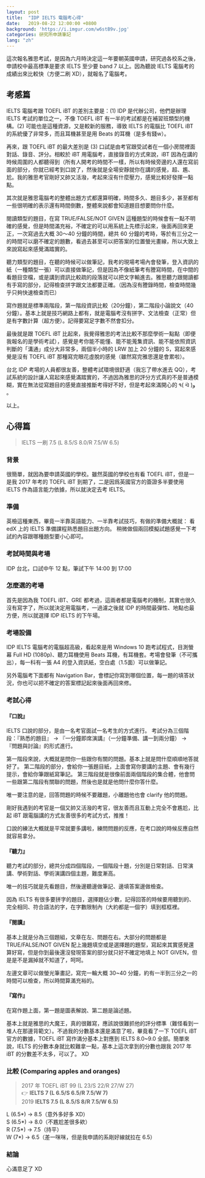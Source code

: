 ```yaml
---
layout: post
title:  "IDP IELTS 電腦考心得"
date:   2019-08-22 12:00:00 +0800
background: 'https://i.imgur.com/w6stB9v.jpg'
categories: 研究所申請筆記
lang: "zh"
---
```


這次報名雅思考試，是因為六月時決定這一年要朝英國申請，研究過各校系之後，申請校中最高標準是要求 IELTS 至少要 band 7 以上。因為聽說 IELTS 電腦考的成績出來比較快（方便二刷 XD），就報名了電腦考。

## 考感篇

IELTS 電腦考跟 TOEFL iBT 的差別主要是：(1) IDP 是代辦公司，他們是辦理 IELTS 考試的單位之一，不像 TOEFL iBT 有一半的考試都是在補習班類型的機構。(2) 可能也是這種資源，又是較新的服務，導致 IELTS 的電腦比 TOEFL iBT 的系統優了非常多，而且耳機甚至是用 Beats 的耳機（是多有錢w）。

再來，跟 TOEFL iBT 的最大差別是 (3) 口試是由考官跟受試者在一個小房間裡面對話、錄音、評分。相較於 iBT 用電腦考，直接錄音的方式來說，iBT 因為在講的時候周圍的人都聽得到（所有人開考的時間不一樣，所以有時候旁邊的人還在寫前面的部分，你就已經考到口說了，然後就是全場安靜就你在講的感覺，超、尷、尬。我的雅思考官剛好又帥又活潑，考起來沒有什麼壓力，感覺比較好發揮一點點。

其次就是雅思電腦考的整體出題方式都還算明確，時間多久、題目多少，甚至都有一些很明確的表示還有時間倒數，整體來說都會知道題目想要問你什麼。

閱讀類型的題目，在寫 TRUE/FALSE/NOT GIVEN 這種題型的時候會有一點不明確的感覺，但是時間滿充裕，不確定的可以用系統上先標示起來，後面再回來更正，一次寫過去大概 30～40 分鐘的時間，總共 60 分鐘的考時，等於有三分之一的時間可以磨不確定的題數，看過去甚至可以把答案的位置螢光畫線，所以大致上來說寫起來感覺滿踏實的。

聽力類型的題目，在聽的時候可以做筆記，我考的現場考場內會發筆，登入資訊的紙（一種類型一張）可以直接做筆記，但是因為不像紙筆考有謄寫時間，在中間的看題目空檔，或是講到資訊比較疏的段落就可以把文字輸進去。雅思聽力跟閱讀都有手寫的部分，記得檢查拼字跟文法都要正確。（因為沒有謄錄時間，檢查時間幾乎只夠快速檢查而已）

寫作題就是標準兩階段，第一階段資訊比較（20分鐘），第二階段小論說文（40分鐘）。基本上就是技巧網路上都有，就是電腦考沒有拼字、文法檢查（正常）但是有字數計算（超方便）。記得要寫足字數不然會扣分。

最後就是跟 TOEFL iBT 比起來，我覺得雅思的考法比較不那麼學術一點點（即便我報名的是學術考試），感覺是考你能不能懂、能不能蒐集資訊、能不能依照資訊判斷的「溝通」成分大非常多，兩個半小時的 LRW 加上 20 分鐘的 S，寫起來感覺是沒有 TOEFL iBT 那種寫完眼花虛脫的感覺（雖然寫完雅思還是會累啦）。

台北 IDP 考場的人員都很友善，整體考試環境很舒適（我忘了帶水進去 QQ），考試系統的設計讓人寫起來感覺滿踏實的，不過因為雅思的評分方式真的不是普通模糊，實在無法從寫題目的感覺直接推斷考得好不好，但是考起來滿開心的 ٩( ᐛ )و 。

以上。

## 心得篇

> IELTS 一刷 7.5 (L 8.5/S 8.0/R 7.5/W 6.5)

### 背景

很簡單，就因為要申請英國的學校。雖然英國的學校也有看 TOEFL iBT，但是一是我 2017 年考的 TOEFL iBT 到期了，二是因爲英國官方的簽證多半要使用 IELTS 作為語言能力依據，所以就決定去考 IELTS。

### 準備

英檢這種東西，畢竟一半靠英語能力、一半靠考試技巧，有做的準備大概就：
看 edX 上的 IELTS 準備課程熟悉題目出題方向。
稍微做個兩回模擬試題感覺一下考試的內容跟哪種題型要小心即可。

### 考試時間與考場

IDP 台北，口試中午 12 點，筆試下午 14:00 到 17:00

### 怎麼選的考場

首先是因為我 TOEFL iBT、GRE 都考過，這兩者都是電腦考的機制，其實也很久沒有寫字了，所以就決定用電腦考，一過濾之後就 IDP 的時間最彈性、地點也最方便，所以就選擇 IDP IELTS 的下午場。

### 考場設備

IDP IELTS 電腦考的電腦超高級，看起來是用 Windows 10 跑考試程式，目測螢幕 Full HD (1080p)、聽力耳機使用 Beats 耳機，有耳機套。考場會發筆（不可攜出），每一科有一張 A4 的登入資訊紙，空白處（1.5面）可以做筆記。

另外電腦考下面都有 Navigation Bar，會標記你寫到哪個位置，每一題的填答狀況，你也可以把不確定的答案標記起來後面再回來修。

### 考試心得

#### 『口說』

IELTS 口說的部分，是由一名考官面試一名考生的方式進行。
考試分為三個階段：『熟悉的題目』 → 『一分鐘即席演講』（一分鐘準備、講一到兩分鐘） → 『問題與討論』的形式進行。

第一階段來說，大概就是問你一些跟你有關的問題。基本上就是問什麼順順地答就好了。
第二階段的部分，會給你一張題目紙，上面會寫你要講的主題、會有幾行提示，會給你筆跟紙寫筆記。
第三階段就是很像前面兩個階段的集合體，他會問一些跟第二階段有關聯的問題，然後也是就是他問什麼你答什麼。

唯一要注意的是，回答問題的時候不要離題，小離題他也會 clarify 他的問題。

剛好我遇到的考官是一個又帥又活潑的考官，很友善而且互動上完全不會尷尬，比起 iBT 跟電腦講的方式友善很多的考試方式，推推！

口說的練法大概就是平常就要多講啦，練問問題的反應，在考口說的時候反應自然就容易拿分。

#### 『聽力』

聽力考試的部分，總共分成四個階段，一個階段十題，分別是日常對話、日常演講、學術對話、學術演講四個主題，難度漸高。

唯一的技巧就是先看題目，然後邊聽邊做筆記、邊填答案邊做檢查。

因為 IELTS 有很多要拼字的題目，選擇題佔少數，記得回答的時候要用聽到的、完全相同、符合語法的字，在字數限制內（大約都是一個字）填到框框裡。

#### 『閱讀』

基本上就是分為三個題組，文章在左、問題在右。大部分的問題都是 TRUE/FALSE/NOT GIVEN 配上幾題填空或是選擇題的題型，寫起來其實感覺還算好寫，但是你到最後還沒發現答案的部分就只好不確定地填上 NOT GIVEN，但是是不是漏掉就不知道了，呵呵。

左邊文章可以做螢光筆畫記，寫完一輪大概 30~40 分鐘，約有一半到三分之一的時間可以檢查，所以時間算滿充裕的。

#### 『寫作』

在寫作題上面，第一題是圖表解說、第二題是論述題。

基本上就是雅思的大魔王，真的很難寫，應該說很難抓他的評分標準（難怪看到一堆人在那邊背範文）。不過我的分數基本還是滿意了啦，畢竟看了一下 TOEFL iBT 官方的數據，TOEFL iBT 寫作滿分基本上對應到 IELTS 8.0~9.0 全部。簡單來說，IELTS 的分數本身就比較難拿一點，基本上這次拿到的分數也跟我 2017 年 iBT 的分數差不太多，可以了。 XD

### 比較 (Comparing apples and oranges)

> 2017 年 TOEFL iBT 99 (L 23/S 22/R 27/W 27)<br>
> 👉 **IELTS 7 (L 6.5/S 6.5/R 7.5/W 7)**<br>
> 2019 **IELTS 7.5 (L 8.5/S 8/R 7.5/W 6.5)**<br>

L (6.5*) → 8.5（意外多好多 XD）<br>
S (6.5*) → 8.0（不尷尬差很多欸）<br>
R (7.5*) → 7.5（持平）<br>
W (7*) → 6.5（差一咪咪，但是我申請的系剛好線就拉在 6.5）<br>

### 結論

心滿意足了 XD
